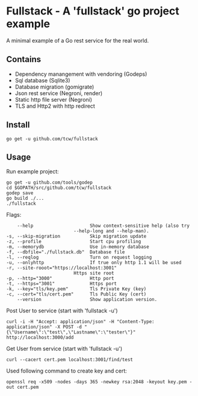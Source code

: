 # Fullstack - A 'fullstack' go project example

A minimal example of a Go rest service for the real world.

## Contains

*  Dependency manangement with vendoring (Godeps)
*  Sql database (Sqlite3)
*  Database migration (gomigrate)
*  Json rest service (Negroni, render)
*  Static http file server (Negroni)
*  TLS and Http2 with http redirect

## Install

    go get -u github.com/tcw/fullstack

## Usage

Run example project:

    go get -u github.com/tools/godep
    cd $GOPATH/src/github.com/tcw/fullstack
    godep save
    go build ./...
    ./fullstack

Flags:

        --help                     Show context-sensitive help (also try
                             --help-long and --help-man).
    -s, --skip-migration           Skip migration update
    -z, --profile                  Start cpu profiling
    -m, --memorydb                 Use in-memory database
    -f, --dbfile="./fullstack.db"  Database file
    -l, --reqlog                   Turn on request logging
    -u, --onlyhttp                 If true only http 1.1 will be used
    -r, --site-rooot="https://localhost:3001"
                             Https site root
    -p, --http="3000"              Http port
    -t, --https="3001"             Https port
    -k, --key="tls/key.pem"        Tls Private Key (key)
    -c, --cert="tls/cert.pem"      Tls Public Key (cert)
        --version                  Show application version.

Post User to service (start with 'fullstack -u')

    curl -i -H "Accept: application/json" -H "Content-Type: application/json" -X POST -d "{\"Username\":\"test\",\"Lastname\":\"tester\"}" http://localhost:3000/add

Get User from service (start with 'fullstack -u')


    curl --cacert cert.pem localhost:3001/find/test


Used following command to create key and cert:

    openssl req -x509 -nodes -days 365 -newkey rsa:2048 -keyout key.pem -out cert.pem